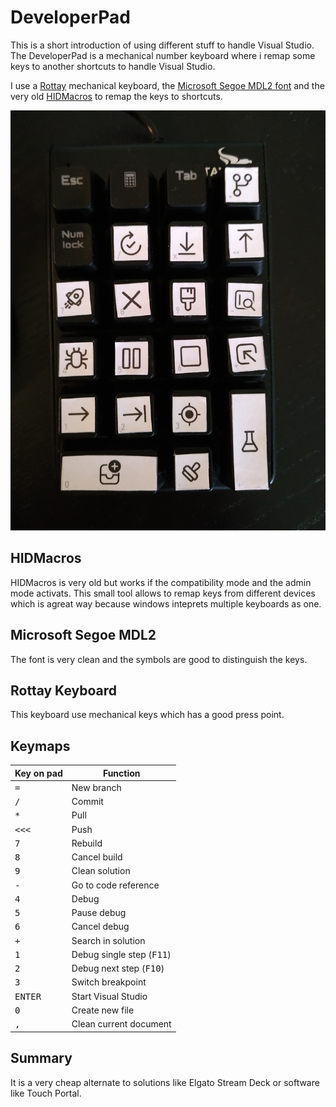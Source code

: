 # DeveloperPad

This is a short introduction of using different stuff to handle Visual Studio. The DeveloperPad is a mechanical number keyboard where i remap some keys to another shortcuts to handle Visual Studio.

I use a [Rottay](https://www.amazon.de/gp/product/B08T98CSRY/ref=ppx_yo_dt_b_asin_title_o09_s00?ie=UTF8&psc=1) mechanical keyboard, the [Microsoft Segoe MDL2 font](https://docs.microsoft.com/de-de/typography/font-list/segoe-mdl2-assets) and the very old [HIDMacros](http://hidmacros.eu/) to remap the keys to shortcuts.

![](https://github.com/lutz/DeveloperPad/blob/337eda8c16f99d30a768435ceae401095741fd33/pad.jpg)

## HIDMacros

HIDMacros is very old but works if the compatibility mode and the admin mode activats. This small tool allows to remap keys from different devices which is agreat way because windows inteprets multiple keyboards as one.

## Microsoft Segoe MDL2

The font is very clean and the symbols are good to distinguish the keys.

## Rottay Keyboard

This keyboard use mechanical keys which has a good press point.

## Keymaps

| Key on pad        | Function                           |
| ----------------- | ---------------------------------- |
| <kbd>=</kbd>      | New branch                         |
| <kbd>/</kbd>      | Commit                             |
| <kbd>\*</kbd>     | Pull                               |
| <kbd>\<\<\<</kbd> | Push                               |
| <kbd>7</kbd>      | Rebuild                            |
| <kbd>8</kbd>      | Cancel build                       |
| <kbd>9</kbd>      | Clean solution                     |
| <kbd>-</kbd>      | Go to code reference               |
| <kbd>4</kbd>      | Debug                              |
| <kbd>5</kbd>      | Pause debug                        |
| <kbd>6</kbd>      | Cancel debug                       |
| <kbd>+</kbd>      | Search in solution                 |
| <kbd>1</kbd>      | Debug single step (<kbd>F11</kbd>) |
| <kbd>2</kbd>      | Debug next step (<kbd>F10</kbd>)   |
| <kbd>3</kbd>      | Switch breakpoint                  |
| <kbd>ENTER</kbd>  | Start Visual Studio                |
| <kbd>0</kbd>      | Create new file                    |
| <kbd>,</kbd>      | Clean current document             |

## Summary

It is a very cheap alternate to solutions like Elgato Stream Deck or software like Touch Portal.
